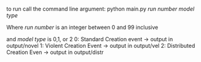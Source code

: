 to run call the command line argument:
python main.py *run number* *model type*

Where *run number* is an integer between 0 and 99 inclusive 

and *model type* is 0,1, or 2
0: Standard Creation event -> output in output/novel
1: Violent Creation Event -> output in output/vel
2: Distributed Creation Even -> output in output/distr